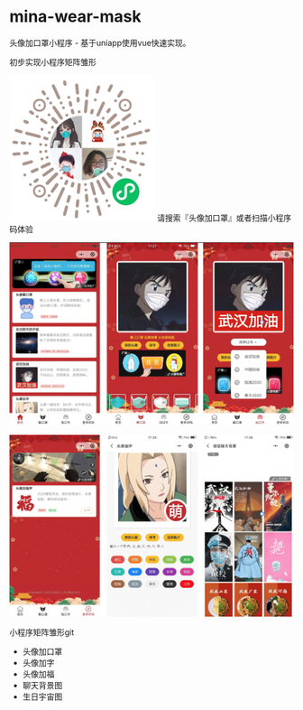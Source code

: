 
# mina-wear-mask
头像加口罩小程序 - 基于uniapp使用vue快速实现。

初步实现小程序矩阵雏形

![Image text](https://github.com/WillingSasi/mina-wear-mask/blob/main/readme-images/3.jpg)
请搜索『头像加口罩』或者扫描小程序码体验

![Image text](https://github.com/WillingSasi/mina-wear-mask/blob/main/readme-images/1.png)

![Image text](https://github.com/WillingSasi/mina-wear-mask/blob/main/readme-images/2.png)

小程序矩阵雏形git
- 头像加口罩
- 头像加字
- 头像加福
- 聊天背景图
- 生日宇宙图